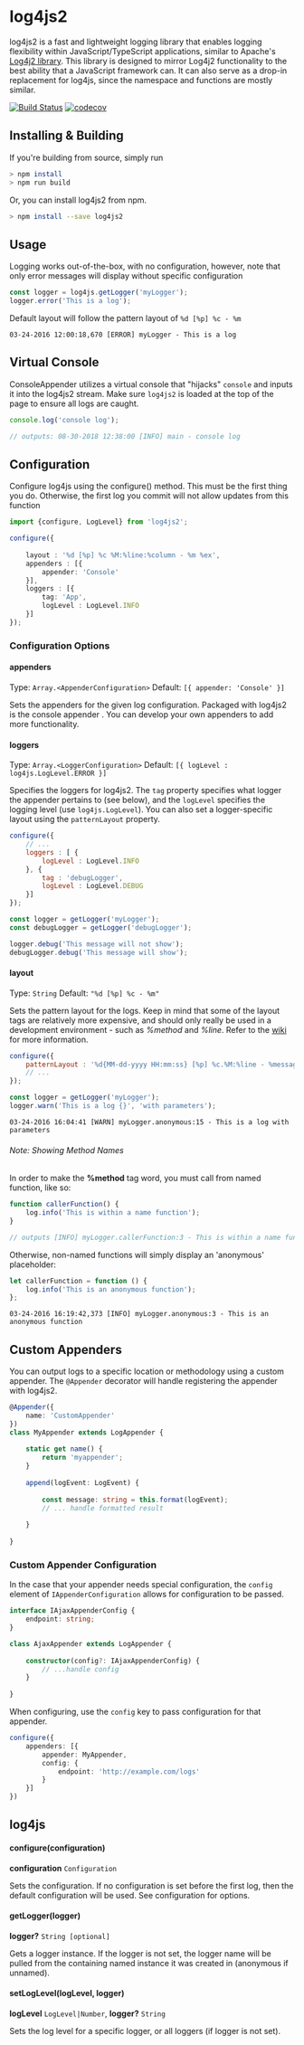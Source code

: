 # log4js2
log4js2 is a fast and lightweight logging library that enables logging flexibility within JavaScript/TypeScript applications, 
similar to Apache's [Log4j2 library](https://logging.apache.org/log4j/2.x/). This library is designed to mirror Log4j2 
functionality to the best ability that a JavaScript framework can. It can also serve as a drop-in replacement for log4js, 
since the namespace and functions are mostly similar.

[![Build Status](https://travis-ci.org/anigenero/log4js2.svg?branch=master)](https://travis-ci.org/anigenero/log4js2)
[![codecov](https://codecov.io/gh/anigenero/log4js2/branch/master/graph/badge.svg)](https://codecov.io/gh/anigenero/log4js2)

## Installing & Building

If you're building from source, simply run

```bash
> npm install
> npm run build
```

Or, you can install log4js2 from npm.

```bash
> npm install --save log4js2
```

## Usage

Logging works out-of-the-box, with no configuration, however, note that only error messages will display without 
specific configuration

```javascript
const logger = log4js.getLogger('myLogger');
logger.error('This is a log');
```
Default layout will follow the pattern layout of `%d [%p] %c - %m`

```text
03-24-2016 12:00:18,670 [ERROR] myLogger - This is a log
```


## Virtual Console

ConsoleAppender utilizes a virtual console that "hijacks" `console` and inputs it into the log4js2 stream. Make sure
`log4js2` is loaded at the top of the page to ensure all logs are caught.

```typescript
console.log('console log');

// outputs: 08-30-2018 12:38:00 [INFO] main - console log
```


## Configuration

Configure log4js using the configure() method. This must be the first thing you do. Otherwise, 
the first log you commit will not allow updates from this function

```typescript
import {configure, LogLevel} from 'log4js2';

configure({
    
    layout : '%d [%p] %c %M:%line:%column - %m %ex',
    appenders : [{
        appender: 'Console'
    }],
    loggers : [{
        tag: 'App',
        logLevel : LogLevel.INFO
    }]
});
```

### Configuration Options

#### appenders
Type: `Array.<AppenderConfiguration>`
Default: `[{ appender: 'Console' }]`

Sets the appenders for the given log configuration. Packaged with log4js2 is the console appender
. You can develop your own appenders to add more functionality.

#### loggers
Type: `Array.<LoggerConfiguration>`
Default: `[{ logLevel : log4js.LogLevel.ERROR }]`

Specifies the loggers for log4js2. The `tag` property specifies what logger the appender pertains to 
(see below), and the `logLevel` specifies the logging level (use `log4js.LogLevel`). You can also
set a logger-specific layout using the `patternLayout` property. 

```javascript
configure({
    // ...
    loggers : [ {
	    logLevel : LogLevel.INFO
    }, {
		tag : 'debugLogger',
		logLevel : LogLevel.DEBUG
	}]
});

const logger = getLogger('myLogger');
const debugLogger = getLogger('debugLogger');

logger.debug('This message will not show');
debugLogger.debug('This message will show');
```

#### layout
Type: `String`
Default: `"%d [%p] %c - %m"`

Sets the pattern layout for the logs. Keep in mind that some of the layout tags are relatively more expensive, and 
should only really be used in a development environment - such as *%method* and *%line*.
Refer to the [wiki](https://github.com/anigenero/log4js2/wiki/Pattern-Layouts) for more information.

```javascript
configure({
    patternLayout : '%d{MM-dd-yyyy HH:mm:ss} [%p] %c.%M:%line - %message',
    // ...
});

const logger = getLogger('myLogger');
logger.warn('This is a log {}', 'with parameters');
```
```text
03-24-2016 16:04:41 [WARN] myLogger.anonymous:15 - This is a log with parameters
```

###### Note: Showing Method Names

In order to make the **%method** tag word, you must call from named function, like so:

```javascript
function callerFunction() {
    log.info('This is within a name function');
}

// outputs [INFO] myLogger.callerFunction:3 - This is within a name function
```

Otherwise, non-named functions will simply display an 'anonymous' placeholder:

```javascript
let callerFunction = function () {
    log.info('This is an anonymous function');
};
```

```text
03-24-2016 16:19:42,373 [INFO] myLogger.anonymous:3 - This is an anonymous function
```

## Custom Appenders
You can output logs to a specific location or methodology using a custom appender. The `@Appender` decorator
will handle registering the appender with log4js2.

```typescript
@Appender({
    name: 'CustomAppender'
})
class MyAppender extends LogAppender {
    
    static get name() {
        return 'myappender';
    }
    
    append(logEvent: LogEvent) {
        
        const message: string = this.format(logEvent);
        // ... handle formatted result
        
    }
    
}
```

### Custom Appender Configuration
In the case that your appender needs special configuration, the `config` element of `IAppenderConfiguration` allows
for configuration to be passed.

```typescript
interface IAjaxAppenderConfig {
    endpoint: string;
}

class AjaxAppender extends LogAppender {
    
    constructor(config?: IAjaxAppenderConfig) {
        // ...handle config
    }
    
}
```

When configuring, use the `config` key to pass configuration for that appender.
```typescript
configure({
    appenders: [{
        appender: MyAppender,
        config: {
            endpoint: 'http://example.com/logs'
        }
    }]
})
```

## log4js

#### configure(configuration)
__configuration__ `Configuration`

Sets the configuration. If no configuration is set before the first log, then the default 
configuration will be used. See configuration for options.

#### getLogger(logger)
__logger?__ `String [optional]`

Gets a logger instance. If the logger is not set, the logger name will be pulled from the
containing named instance it was created in (anonymous if unnamed).

#### setLogLevel(logLevel, logger)

__logLevel__ `LogLevel|Number`,
__logger?__ `String`

Sets the log level for a specific logger, or all loggers (if logger is not set).